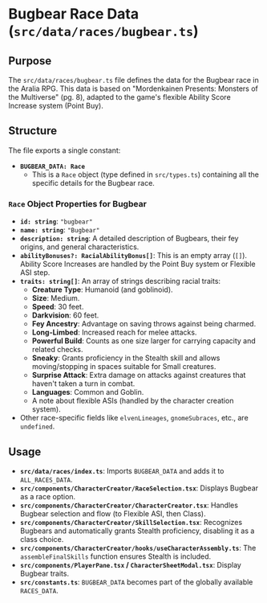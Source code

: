 # Bugbear Race Data (`src/data/races/bugbear.ts`)

## Purpose

The `src/data/races/bugbear.ts` file defines the data for the Bugbear race in the Aralia RPG. This data is based on "Mordenkainen Presents: Monsters of the Multiverse" (pg. 8), adapted to the game's flexible Ability Score Increase system (Point Buy).

## Structure

The file exports a single constant:

*   **`BUGBEAR_DATA: Race`**
    *   This is a `Race` object (type defined in `src/types.ts`) containing all the specific details for the Bugbear race.

### `Race` Object Properties for Bugbear

*   **`id: string`**: `"bugbear"`
*   **`name: string`**: `"Bugbear"`
*   **`description: string`**: A detailed description of Bugbears, their fey origins, and general characteristics.
*   **`abilityBonuses?: RacialAbilityBonus[]`**: This is an empty array (`[]`). Ability Score Increases are handled by the Point Buy system or Flexible ASI step.
*   **`traits: string[]`**: An array of strings describing racial traits:
    *   **Creature Type**: Humanoid (and goblinoid).
    *   **Size**: Medium.
    *   **Speed**: 30 feet.
    *   **Darkvision**: 60 feet.
    *   **Fey Ancestry**: Advantage on saving throws against being charmed.
    *   **Long-Limbed**: Increased reach for melee attacks.
    *   **Powerful Build**: Counts as one size larger for carrying capacity and related checks.
    *   **Sneaky**: Grants proficiency in the Stealth skill and allows moving/stopping in spaces suitable for Small creatures.
    *   **Surprise Attack**: Extra damage on attacks against creatures that haven't taken a turn in combat.
    *   **Languages**: Common and Goblin.
    *   A note about flexible ASIs (handled by the character creation system).
*   Other race-specific fields like `elvenLineages`, `gnomeSubraces`, etc., are `undefined`.

## Usage

*   **`src/data/races/index.ts`**: Imports `BUGBEAR_DATA` and adds it to `ALL_RACES_DATA`.
*   **`src/components/CharacterCreator/RaceSelection.tsx`**: Displays Bugbear as a race option.
*   **`src/components/CharacterCreator/CharacterCreator.tsx`**: Handles Bugbear selection and flow (to Flexible ASI, then Class).
*   **`src/components/CharacterCreator/SkillSelection.tsx`**: Recognizes Bugbears and automatically grants Stealth proficiency, disabling it as a class choice.
*   **`src/components/CharacterCreator/hooks/useCharacterAssembly.ts`**: The `assembleFinalSkills` function ensures Stealth is included.
*   **`src/components/PlayerPane.tsx` / `CharacterSheetModal.tsx`**: Display Bugbear traits.
*   **`src/constants.ts`**: `BUGBEAR_DATA` becomes part of the globally available `RACES_DATA`.
